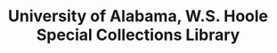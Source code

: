 ---
layout: repo
title: "University of Alabama, W.S. Hoole Special Collections Library"
id: 11286
permalink: repos/11286/
---